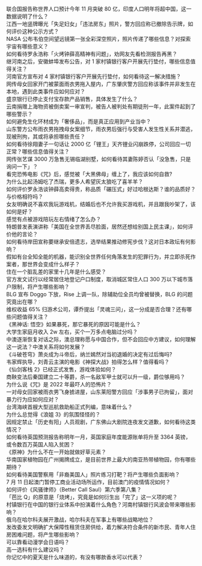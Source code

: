 联合国报告称世界人口预计今年 11 月突破 80 亿，印度人口明年将超中国，这一数据说明了什么？  
江西一地竖牌曝光「失足妇女」「违法房东」照片，警方回应称已撤除告示牌，如何评价这种公示方式？  
NASA 公布韦伯空间望远镜第一张全彩深空照片，照片传递了哪些信息？对探索宇宙有哪些意义？  
如何看待罗永浩称「火烤钟薛高精神有问题」，劝网友先看检测报告再黑？  
继河南之后，安徽蚌埠发布公告，对 1 家村镇银行客户开展先行垫付，哪些信息值得关注？  
河南官方宣布对 4 家村镇银行客户开展先行垫付，如何看待这一解决措施？  
网传母女回家开门被蒙面雨衣男拖入屋内，广东肇庆警方回应称该事件并非发生在本地，遇到此类事件应如何应对？  
盛京银行已停止支付宝存款产品销售，具体发生了什么？  
云南捐赠上海物资被倒卖案一审宣判，被告人被判处有期徒刑一年，此案件起到了哪些警示？  
如何避免生化环材成为「奢侈品」，而是真正应用到产业当中？  
山东警方公布雨衣男拖拽母女案细节，雨衣男后强行与受害人发生性关系并潜逃，现被刑拘，其或将承担哪些责任？  
如何看待徐翔妻子一句话让 2000 亿「锂王」天齐锂业闪崩跌停，公司回应一切正常？哪些信息值得关注？  
网传张艺谋 3000 万急售无锡临湖别墅，如何看待其妻陈婷否认「没急售，只是询问一下」？  
看完恐怖电影《咒》后，感觉被「大黑佛母」缠上了，我应该如何自救?  
为什么比起汤姆吃了杰瑞，更多人希望灰太狼吃了喜羊羊？  
如何评价罗永浩谈钟薛高卖得贵，称品质「碾压式」好过哈根达斯？谁的品质好？与价格相符吗？  
女友明确说不喜欢我玩游戏机，结婚后也不允许我买游戏机，并且跟我吵架了，该如何是好？  
感觉有点被游戏陪玩左右情绪了怎么办？  
特朗普发表演讲称「美国在全世界丢尽脸面，居然还想给别国上民主课」，如何评价他的言论？  
如何看待岸田宣称要继承安倍遗志，选举结果推动修宪步伐？这对日本政坛有何影响？  
假如有台全知全能的机器，能识别全世界任何角落发生的犯罪行为，并立即杀死作案者，那世界会变成什么样子？  
住在一个脏乱差的家里十几年是什么感受？  
官方发文试行以经常居住地登记户口制度，取消城区常住人口 300 万以下城市落户限制，将产生哪些影响？  
BLG 宣布 Doggo 下放，Rise 上调一队，除辅助位全员均曾被替换，BLG 的问题究竟出在哪？  
维权收益 65% 归游术公司，谭乔提出「灵魂三问」，这一分成是否合理？还有哪些问题值得关注？  
《黑神话: 悟空》如果暴死，那它暴死的原因可能是什么？  
大学生家庭月收入 2w 左右，买个一万多点电脑过分吗？  
中澳逐渐恢复对话之际，澳总理称愿与中国合作，但不会回应中方建议，如何理解这一说法？中澳关系将如何发展？  
《斗破苍穹》萧炎成为斗帝后，纳兰嫣然对当初退婚的决定有过后悔吗?  
韦家辉执导，刘青云主演的电影《神探大战》拍得怎么样？值得看吗？  
《仙剑客栈 2》已经正式发售，游戏体验如何？  
商鞅变法后秦国建立二十等爵，杀一名敌军甲士就可以升一级，爵位够用吗？  
为什么说《咒》是 2022 年最吓人的恐怖片？  
一对母女回家被雨衣男飞身掳进屋，山东莱阳警方回应「涉事男子已拘留」，面对暴力行为应如何应对？  
台湾海峡首艘大型巡航救助船正式列编，意味着什么？  
为什么总觉得《浪姐 3》的氛围怪怪的？  
因规定禁止「历史有阳」人员观剧，广东佛山大剧院连夜发文道歉，如何看待这类情况？  
如何看待英国预测报告称明年一月，英国家庭年度能源账单将升至 3364 英镑，或令数百万英国人陷入贫困？  
《原神》为什么不在一开始就做好草元素？  
华南国家植物园在广州揭牌成立，是目前世界上最大的南亚热带植物园，你有哪些期待？  
如何看待美国警察用「非裔美国人」照片练习打靶？将产生哪些负面影响？  
7 月 11 日起澳门暂停工商业活动场所运作，目前澳门的疫情情况如何？  
如何评价《风骚律师》（Better Call Saul）第六季第八集？  
「芭比 Q」的原意是「烧烤」，究竟是如何衍生出「完了」这一义项的呢？  
村镇银行在中国的银行业体系中扮演着什么角色？河南村镇银行风波会带来哪些影响？  
俄乌在哈尔科夫展开激战，哈尔科夫在军事上有哪些战略地位？  
发改委发文明确扩大保障性租赁住房供给，着力解决符合条件的新市民、青年人住房困难问题，将产生哪些影响？  
可以靠看动漫学会日语吗？  
高一选科有什么建议吗？  
你记忆中的夏天是什么味道的，有没有哪款香水可以代表？  
